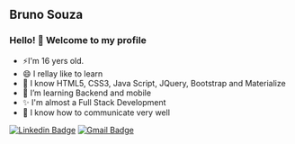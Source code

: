 <!--
### Hi there! 👋 Welcome to my profile

**BrunoVini/BrunoVini** is a ✨ _special_ ✨ repository because its `README.md` (this file) appears on your GitHub profile.

Here are some ideas to get you started:

- 🔭 I’m currently working on ...
- 🌱 I’m currently learning ...
- 👯 I’m looking to collaborate on ...
- 🤔 I’m looking for help with ...
- 💬 Ask me about ...
- 📫 How to reach me: ...
- 😄 Pronouns: ...
- ⚡ Fun fact: ...
-->

## Bruno Souza 

### Hello! 👋 Welcome to my profile

 - ⚡I'm 16 yers old. 
 - 😄 I rellay like to learn
 - 🔭 I know HTML5, CSS3, Java Script, JQuery, Bootstrap and Materialize
 - 🌱 I’m learning Backend and mobile
 - ✨ I'm almost a Full Stack Development
 - 💬 I know how to communicate very well

[![Linkedin Badge](https://img.shields.io/badge/-Bruno%20Souza-0fd6d3?style=flat-square&logo=Linkedin&logoColor=white&link=https://www.linkedin.com/in/brunovini04/)](https://www.linkedin.com/in/brunovini04/) 
[![Gmail Badge](https://img.shields.io/badge/-brunoluz858@gmail.com-f00014?style=flat-square&logo=Gmail&logoColor=white&link=mailto:diego.schell.f@gmail.com)](mailto:brunoluz858@gmail.com)

